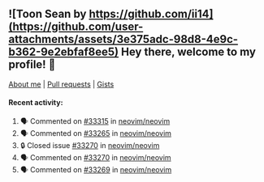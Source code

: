 ## ![Toon Sean by https://github.com/ii14](https://github.com/user-attachments/assets/3e375adc-98d8-4e9c-b362-9e2ebfaf8ee5) Hey there, welcome to my profile! 👋

[About me](https://seandewar.github.io/)
 | [Pull requests](https://github.com/search?p=1&q=author%3Aseandewar+is%3Apr)
 | [Gists](https://gist.github.com/seandewar)

#### Recent activity:

<!--START_SECTION:activity-->
1. 🗣 Commented on [#33315](https://github.com/neovim/neovim/issues/33315#issuecomment-2779298045) in [neovim/neovim](https://github.com/neovim/neovim)
2. 🗣 Commented on [#33265](https://github.com/neovim/neovim/issues/33265#issuecomment-2778968552) in [neovim/neovim](https://github.com/neovim/neovim)
3. 🔒 Closed issue [#33270](https://github.com/neovim/neovim/issues/33270) in [neovim/neovim](https://github.com/neovim/neovim)
4. 🗣 Commented on [#33270](https://github.com/neovim/neovim/issues/33270#issuecomment-2772120936) in [neovim/neovim](https://github.com/neovim/neovim)
5. 🗣 Commented on [#33269](https://github.com/neovim/neovim/issues/33269#issuecomment-2771417429) in [neovim/neovim](https://github.com/neovim/neovim)
<!--END_SECTION:activity-->
